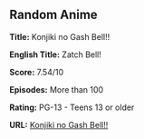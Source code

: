 ## Random Anime

**Title:** Konjiki no Gash Bell!!

**English Title:** Zatch Bell!

**Score:** 7.54/10

**Episodes:** More than 100

**Rating:** PG-13 - Teens 13 or older

**URL:** [Konjiki no Gash Bell!!](https://myanimelist.net/anime/250/Konjiki_no_Gash_Bell)